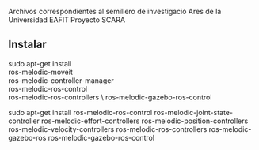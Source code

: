 Archivos correspondientes al semillero de investigació Ares de la Universidad EAFIT
Proyecto SCARA

## Instalar 

sudo apt-get install \
    ros-melodic-moveit \
    ros-melodic-controller-manager \
    ros-melodic-ros-control \
    ros-melodic-ros-controllers \ 
    ros-melodic-gazebo-ros-control


sudo apt-get install ros-melodic-ros-control ros-melodic-joint-state-controller ros-melodic-effort-controllers ros-melodic-position-controllers ros-melodic-velocity-controllers ros-melodic-ros-controllers ros-melodic-gazebo-ros ros-melodic-gazebo-ros-control